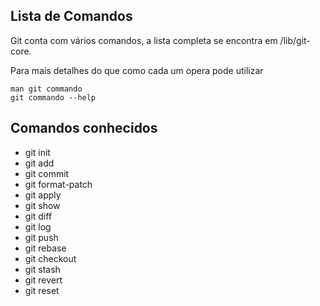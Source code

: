 Lista de Comandos
-----------------

Git conta com vários comandos, a lista completa se encontra em
/lib/git-core.

Para mais detalhes do que como cada um opera pode utilizar

```
man git commando
git commando --help

```

Comandos conhecidos
-------------------

 - git init
 - git add
 - git commit
 - git format-patch
 - git apply
 - git show
 - git diff
 - git log
 - git push
 - git rebase
 - git checkout
 - git stash
 - git revert
 - git reset
